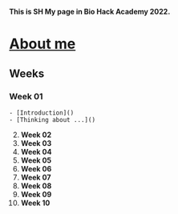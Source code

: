 **This is SH My page in Bio Hack Academy 2022.**


# [About me]()


## Weeks
### Week 01
    - [Introduction]()
    - [Thinking about ...]()
2. **Week 02**
3. **Week 03**
4. **Week 04**
5. **Week 05**
6. **Week 06**
7. **Week 07**
8. **Week 08**
9. **Week 09**
10. **Week 10**
